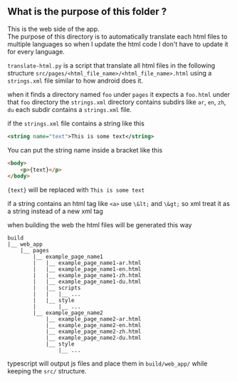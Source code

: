 What is the purpose of this folder ?
-------

This is the web side of the app.<br>
The purpose of this directory is to automatically translate each html files to multiple languages so when I update the html code I don't have to update it for every language.

`translate-html.py` is a script that translate all html files in the following structure `src/pages/<html_file_name>/<html_file_name>.html` using a `strings.xml` file similar to how android does it.

when it finds a directory named `foo` under `pages` it expects a `foo.html` under that `foo` directory
the `strings.xml` directory contains subdirs like `ar`, `en`, `zh`, `du` each subdir contains a `strings.xml` file.

if the `strings.xml` file contains a string like this
```xml
<string name="text">This is some text</string>
```
You can put the string name inside a bracket like this
```html
<body>
    <p>{text}</p>
</body>
```
`{text}` will be replaced with `This is some text`


if a string contains an html tag like `<a>` use `\&lt;` and `\&gt;` so xml treat it as a string instead of a new xml tag


when building the web the html files will be generated this way
```
build
|__ web_app
    |__ pages
        |__ example_page_name1
        |   |__ example_page_name1-ar.html
        |   |__ example_page_name1-en.html
        |   |__ example_page_name1-zh.html
        |   |__ example_page_name1-du.html
        |   |__ scripts
        |   |   |__ ...
        |   |__ style
        |       |__ ...
        |__ example_page_name2
            |__ example_page_name2-ar.html
            |__ example_page_name2-en.html
            |__ example_page_name2-zh.html
            |__ example_page_name2-du.html
            |__ style
                |__ ...
```

typescript will output js files and place them in `build/web_app/` while keeping the `src/` structure.
